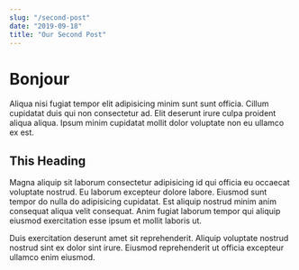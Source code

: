 ```yaml
---
slug: "/second-post"
date: "2019-09-18"
title: "Our Second Post"
---
```


# Bonjour

Aliqua nisi fugiat tempor elit adipisicing minim sunt sunt officia. Cillum cupidatat duis qui non consectetur ad. Elit deserunt irure culpa proident aliqua aliqua. Ipsum minim cupidatat mollit dolor voluptate non eu ullamco ex est.

## This Heading

Magna aliquip sit laborum consectetur adipisicing id qui officia eu occaecat voluptate nostrud. Eu laborum excepteur dolore labore. Eiusmod sunt tempor do nulla do adipisicing cupidatat. Est aliquip nostrud minim anim consequat aliqua velit consequat. Anim fugiat laborum tempor qui aliquip eiusmod exercitation esse ipsum et mollit laboris ut.

Duis exercitation deserunt amet sit reprehenderit. Aliquip voluptate nostrud nostrud sint ex dolor sint irure. Eiusmod reprehenderit ut officia excepteur ullamco enim eiusmod.
